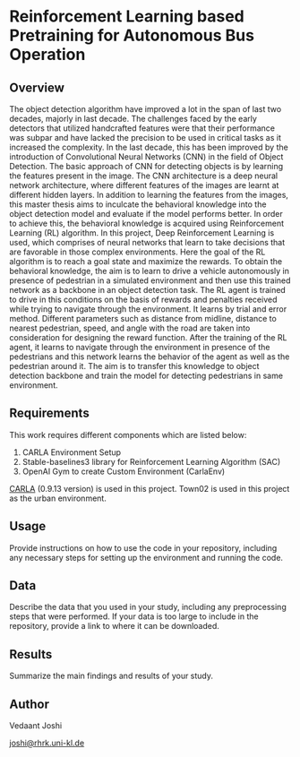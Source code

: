 # Reinforcement Learning based Pretraining for Autonomous Bus Operation

## Overview

The object detection algorithm have improved a lot in the span of last two decades, majorly in last decade. The challenges faced by the early detectors that utilized handcrafted features were that their performance was subpar and have lacked the precision to be used in critical tasks as it increased the complexity. In the last decade, this has been improved by the introduction of Convolutional Neural Networks (CNN) in the field of Object Detection. The basic approach of CNN for detecting objects is by learning the features present in the image. The CNN architecture is a deep neural network architecture, where different features of the images are learnt at different hidden layers. In addition to learning the features from the images, this master thesis aims to inculcate the behavioral knowledge into the object detection model and evaluate if the model performs better. In order to achieve this, the behavioral knowledge is acquired using Reinforcement Learning (RL) algorithm. In this project, Deep Reinforcement Learning is used, which comprises of neural networks that learn to take decisions that are favorable in those complex environments. Here the goal of the RL algorithm is to reach a goal state and maximize the rewards. To obtain the behavioral knowledge, the aim is to learn to drive a vehicle autonomously in presence of pedestrian in a simulated environment and then use this trained network as a backbone in an object detection task. The RL agent is trained to drive in this conditions on the basis of rewards and penalties received while trying to navigate through the environment. It learns by trial and error method. Different parameters such as distance from midline, distance to nearest pedestrian, speed, and angle with the road are taken into consideration for designing the reward function. After the training of the RL agent, it learns to navigate through the environment in presence of the pedestrians and this network learns the behavior of the agent as well as the pedestrian around it. The aim is to transfer this knowledge to object detection backbone and train the model for detecting pedestrians in same environment.

## Requirements

This work requires different components which are listed below:

1. CARLA Environment Setup
2. Stable-baselines3 library for Reinforcement Learning Algorithm (SAC)
3. OpenAI Gym to create Custom Environment (CarlaEnv)

[CARLA](http://carla.org/) (0.9.13 version) is used in this project. Town02 is used in this project as the urban environment.

## Usage

Provide instructions on how to use the code in your repository, including any necessary steps for setting up the environment and running the code.

## Data

Describe the data that you used in your study, including any preprocessing steps that were performed. If your data is too large to include in the repository, provide a link to where it can be downloaded.

## Results

Summarize the main findings and results of your study.

## Author

Vedaant Joshi

joshi@rhrk.uni-kl.de
